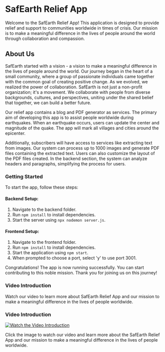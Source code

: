 # SafEarth Relief App

Welcome to the SafEarth Relief App! This application is designed to provide relief and support to communities worldwide in times of crisis. Our mission is to make a meaningful difference in the lives of people around the world through collaboration and compassion.

## About Us

SafEarth started with a vision - a vision to make a meaningful difference in the lives of people around the world. Our journey began in the heart of a small community, where a group of passionate individuals came together with the common goal of creating positive change. As we evolved, we realized the power of collaboration. SafEarth is not just a non-profit organization; it's a movement. We collaborate with people from diverse backgrounds, cultures, and perspectives, uniting under the shared belief that together, we can build a better future.

Our relief app contains a blog and PDF generator as services. The primary aim of developing this app is to assist people worldwide during earthquakes. When an earthquake occurs, users can update the center and magnitude of the quake. The app will mark all villages and cities around the epicenter. 

Additionally, subscribers will have access to services like extracting text from images. Our system can process up to 1000 images and generate PDF files containing the extracted text. Users can also customize the layout of the PDF files created. In the backend section, the system can analyze headers and paragraphs, simplifying the process for users. 

### Getting Started

To start the app, follow these steps:

#### Backend Setup:
1. Navigate to the backend folder.
2. Run `npm install` to install dependencies.
3. Start the server using `npx nodemon server.js`.

#### Frontend Setup:
1. Navigate to the frontend folder.
2. Run `npm install` to install dependencies.
3. Start the application using `npm start`.
4. When prompted to choose a port, select 'y' to use port 3001.

Congratulations! The app is now running successfully. You can start contributing to this noble mission. Thank you for joining us on this journey!


### Video Introduction

Watch our video to learn more about SafEarth Relief App and our mission to make a meaningful difference in the lives of people worldwide.

### Video Introduction

[![Watch the Video Introduction](https://example.com/path/to/your/thumbnail.jpg)](https://res.cloudinary.com/dktkavyr3/video/upload/v1706898208/introduction_Safe_Earth_fbzeas.mp4)

Click the image to watch our video and learn more about the SafEarth Relief App and our mission to make a meaningful difference in the lives of people worldwide.



